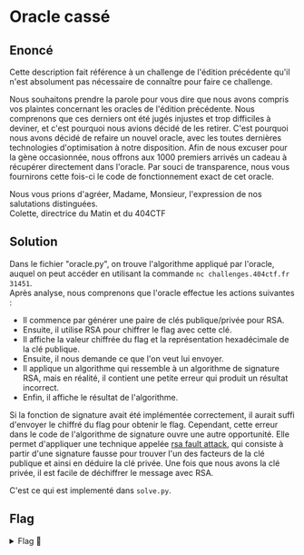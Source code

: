 # Oracle cassé

## Enoncé

Cette description fait référence à un challenge de l'édition précédente qu'il n'est absolument pas nécessaire de connaître pour faire ce challenge.

Nous souhaitons prendre la parole pour vous dire que nous avons compris vos plaintes concernant les oracles de l'édition précédente. Nous comprenons que ces derniers ont été jugés injustes et trop difficiles à deviner, et c'est pourquoi nous avions décidé de les retirer. C'est pourquoi nous avons décidé de refaire un nouvel oracle, avec les toutes dernières technologies d'optimisation à notre disposition. Afin de nous excuser pour la gène occasionnée, nous offrons aux 1000 premiers arrivés un cadeau à récupérer directement dans l'oracle. Par souci de transparence, nous vous fournirons cette fois-ci le code de fonctionnement exact de cet oracle.

Nous vous prions d'agréer, Madame, Monsieur, l'expression de nos salutations distinguées.   
Colette, directrice du Matin et du 404CTF

## Solution

Dans le fichier "oracle.py", on trouve l'algorithme appliqué par l'oracle, auquel on peut accéder en utilisant la commande `nc challenges.404ctf.fr 31451`.   
Après analyse, nous comprenons que l'oracle effectue les actions suivantes :   
- Il commence par générer une paire de clés publique/privée pour RSA.   
- Ensuite, il utilise RSA pour chiffrer le flag avec cette clé.   
- Il affiche la valeur chiffrée du flag et la représentation hexadécimale de la clé publique.   
- Ensuite, il nous demande ce que l'on veut lui envoyer.   
- Il applique un algorithme qui ressemble à un algorithme de signature RSA, mais en réalité, il contient une petite erreur qui produit un résultat incorrect.   
- Enfin, il affiche le résultat de l'algorithme.

Si la fonction de signature avait été implémentée correctement, il aurait suffi d'envoyer le chiffré du flag pour obtenir le flag. Cependant, cette erreur dans le code de l'algorithme de signature ouvre une autre opportunité. Elle permet d'appliquer une technique appelée [rsa fault attack](https://medium.com/asecuritysite-when-bob-met-alice/beware-of-rsa-fault-attacks-they-may-comprise-your-trust-infrastructure-cf61c57f5c28), qui consiste à partir d'une signature fausse pour trouver l'un des facteurs de la clé publique et ainsi en déduire la clé privée. Une fois que nous avons la clé privée, il est facile de déchiffrer le message avec RSA.

C'est ce qui est implementé dans `solve.py`.

## Flag

<details>
<summary> Flag 🚩</summary>

```
404CTF{Un_0r4cl3_vr41m3n7_c4553_c3773_f015}
```
